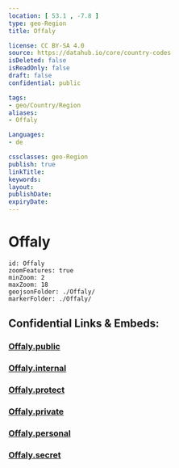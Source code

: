 ```yaml
---
location: [ 53.1 , -7.8 ] 
type: geo-Region
title: Offaly

license: CC BY-SA 4.0
source: https://datahub.io/core/country-codes
isDeleted: false
isReadOnly: false
draft: false
confidential: public

tags:
- geo/Country/Region
aliases:
- Offaly

Languages:
- de

cssclasses: geo-Region
publish: true
linkTitle: 
keywords: 
layout: 
publishDate: 
expiryDate: 
---
```


# Offaly

```leaflet
id: Offaly
zoomFeatures: true 
minZoom: 2 
maxZoom: 18
geojsonFolder: ./Offaly/
markerFolder: ./Offaly/
```


## Confidential Links & Embeds: 

### [Offaly.public](/_public/\Earth\Continent\Europe\Europe~North\Ireland\Ireland,Provinces\LeinsterOffaly.public.md) 

### [Offaly.internal](/_internal/\Earth\Continent\Europe\Europe~North\Ireland\Ireland,Provinces\LeinsterOffaly.internal.md) 

### [Offaly.protect](/_protect/\Earth\Continent\Europe\Europe~North\Ireland\Ireland,Provinces\LeinsterOffaly.protect.md) 

### [Offaly.private](/_private/\Earth\Continent\Europe\Europe~North\Ireland\Ireland,Provinces\LeinsterOffaly.private.md) 

### [Offaly.personal](/_personal/\Earth\Continent\Europe\Europe~North\Ireland\Ireland,Provinces\LeinsterOffaly.personal.md) 

### [Offaly.secret](/_secret/\Earth\Continent\Europe\Europe~North\Ireland\Ireland,Provinces\LeinsterOffaly.secret.md)

